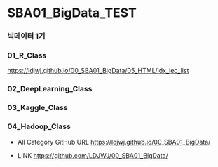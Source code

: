 # SBA01_BigData_TEST

### 빅데이터 1기
### 01_R_Class  
https://ldjwj.github.io/00_SBA01_BigData/05_HTML/idx_lec_list

### 02_DeepLearning_Class 

### 03_Kaggle_Class 

### 04_Hadoop_Class

* All Category GitHub URL
https://ldjwj.github.io/00_SBA01_BigData/

* LINK
https://github.com/LDJWJ/00_SBA01_BigData/


